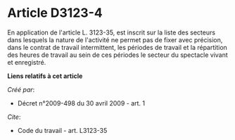 # Article D3123-4

En application de l'article L. 3123-35, est inscrit sur la liste des secteurs dans lesquels la nature de l'activité ne permet
pas de fixer avec précision, dans le contrat de travail intermittent, les périodes de travail et la répartition des heures de
travail au sein de ces périodes le secteur du spectacle vivant et enregistré.

**Liens relatifs à cet article**

_Créé par_:

  - Décret n°2009-498 du 30 avril 2009 - art. 1

_Cite_:

  - Code du travail - art. L3123-35
